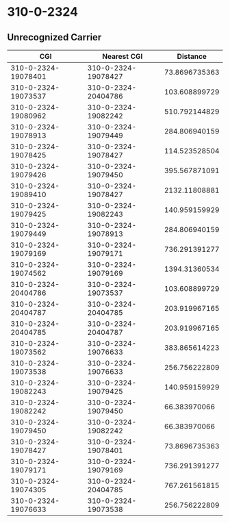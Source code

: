 # 310-0-2324
## Unrecognized Carrier


| CGI | Nearest CGI | Distance |
|-----|-------------|----------|
| 310-0-2324-19078401 | 310-0-2324-19078427 | 73.8696735363 |
| 310-0-2324-19073537 | 310-0-2324-20404786 | 103.608899729 |
| 310-0-2324-19080962 | 310-0-2324-19082242 | 510.792144829 |
| 310-0-2324-19078913 | 310-0-2324-19079449 | 284.806940159 |
| 310-0-2324-19078425 | 310-0-2324-19078427 | 114.523528504 |
| 310-0-2324-19079426 | 310-0-2324-19079450 | 395.567871091 |
| 310-0-2324-19089410 | 310-0-2324-19078427 | 2132.11808881 |
| 310-0-2324-19079425 | 310-0-2324-19082243 | 140.959159929 |
| 310-0-2324-19079449 | 310-0-2324-19078913 | 284.806940159 |
| 310-0-2324-19079169 | 310-0-2324-19079171 | 736.291391277 |
| 310-0-2324-19074562 | 310-0-2324-19079169 | 1394.31360534 |
| 310-0-2324-20404786 | 310-0-2324-19073537 | 103.608899729 |
| 310-0-2324-20404787 | 310-0-2324-20404785 | 203.919967165 |
| 310-0-2324-20404785 | 310-0-2324-20404787 | 203.919967165 |
| 310-0-2324-19073562 | 310-0-2324-19076633 | 383.865614223 |
| 310-0-2324-19073538 | 310-0-2324-19076633 | 256.756222809 |
| 310-0-2324-19082243 | 310-0-2324-19079425 | 140.959159929 |
| 310-0-2324-19082242 | 310-0-2324-19079450 | 66.383970066 |
| 310-0-2324-19079450 | 310-0-2324-19082242 | 66.383970066 |
| 310-0-2324-19078427 | 310-0-2324-19078401 | 73.8696735363 |
| 310-0-2324-19079171 | 310-0-2324-19079169 | 736.291391277 |
| 310-0-2324-19074305 | 310-0-2324-20404785 | 767.261561815 |
| 310-0-2324-19076633 | 310-0-2324-19073538 | 256.756222809 |
